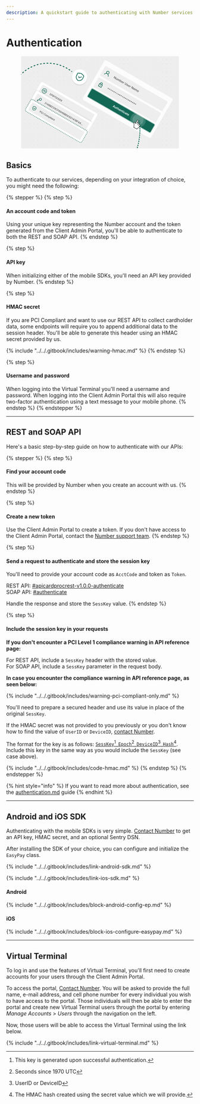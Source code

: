 ```yaml
---
description: A quickstart guide to authenticating with Number services
---
```


# Authentication

<figure><img src="../../.gitbook/assets/Authenticate 3a.png" alt=""><figcaption></figcaption></figure>

## Basics

To authenticate to our services, depending on your integration of choice, you might need the following:

{% stepper %}
{% step %}
#### An account code and token

Using your unique key representing the Number account and the token generated from the Client Admin Portal, you'll be able to authenticate to both the REST and SOAP API.&#x20;
{% endstep %}

{% step %}
#### API key

When initializing either of the mobile SDKs, you'll need an API key provided by Number.&#x20;
{% endstep %}

{% step %}
#### HMAC secret

If you are PCI Compliant and want to use our REST API to collect cardholder data, some endpoints will require you to append additional data to the session header. You'll be able to generate this header using an HMAC secret provided by us.

{% include "../../.gitbook/includes/warning-hmac.md" %}
{% endstep %}

{% step %}
#### Username and password

When logging into the Virtual Terminal you'll need a username and password. When logging into the Client Admin Portal this will also require two-factor authentication using a text message to your mobile phone.
{% endstep %}
{% endstepper %}



***



## REST and SOAP API

Here's a basic step-by-step guide on how to authenticate with our APIs:

{% stepper %}
{% step %}
#### Find your account code

This will be provided by Number when you create an account with us.
{% endstep %}

{% step %}
#### Create a new token

Use the Client Admin Portal to create a token. If you don't have access to the Client Admin Portal, contact the [Number support team](https://number-development-portal.gitbook.io/number-development-portal/kmuHipzA8ZCcM2LLePFe/help/customer-support).
{% endstep %}

{% step %}
#### Send a request to authenticate and store the session key

You'll need to provide your account code as `AcctCode` and token as `Token`.

REST API: [#apicardprocrest-v1.0.0-authenticate](../../api-reference/rest-api/authentication.md#apicardprocrest-v1.0.0-authenticate "mention")\
SOAP API: [#authenticate](../../api-reference/soap-api/authentication.md#authenticate "mention")

Handle the response and store the `SessKey` value.
{% endstep %}

{% step %}
#### Include the session key in your requests

**If you don't encounter a PCI Level 1 compliance warning in API reference page:**

For REST API, include a `SessKey` header with the stored value.\
For SOAP API, include a `SessKey` parameter in the request body.

**In case you encounter the compliance warning in API reference page, as seen below:**

{% include "../../.gitbook/includes/warning-pci-compliant-only.md" %}

You'll need to prepare a secured header and use its value in place of the original `SessKey`.&#x20;

If the HMAC secret was not provided to you previously or you don't know how to find the value of `UserID` or `DeviceID`, [contact Number](../../help/customer-support/).&#x20;

The format for the key is as follows: [`SessKey`](#user-content-fn-1)[^1]\_[`Epoch`](#user-content-fn-2)[^2]\_[`DeviceID`](#user-content-fn-3)[^3]\_[`Hash`](#user-content-fn-4)[^4]. Include this key in the same way as you would include the `SessKey` (see case above).

{% include "../../.gitbook/includes/code-hmac.md" %}
{% endstep %}
{% endstepper %}

{% hint style="info" %}
If you want to read more about authentication, see the [authentication.md](../getting-started/basics/authentication.md "mention") guide&#x20;
{% endhint %}



***



## Android and iOS SDK

Authenticating with the mobile SDKs is very simple. [Contact Number](../../help/customer-support/) to get an API key, HMAC secret, and an optional Sentry DSN.&#x20;

After installing the SDK of your choice, you can configure and initialize the `EasyPay` class.

{% include "../../.gitbook/includes/link-android-sdk.md" %}

{% include "../../.gitbook/includes/link-ios-sdk.md" %}

#### Android

{% include "../../.gitbook/includes/block-android-config-ep.md" %}

#### iOS

{% include "../../.gitbook/includes/block-ios-configure-easypay.md" %}



***



## Virtual Terminal

To log in and use the features of Virtual Terminal, you'll first need to create accounts for your users through the Client Admin Portal.&#x20;

To access the portal, [Contact Number](../../help/customer-support/). You will be asked to provide the full name, e-mail address, and cell phone number for every individual you wish to have access to the portal. Those individuals will then be able to enter the portal and create new Virtual Terminal users through the portal by entering _Manage Accounts_ > _Users_ through the navigation on the left.

Now, those users will be able to access the Virtual Terminal using the link below.

{% include "../../.gitbook/includes/link-virtual-terminal.md" %}





[^1]: This key is generated upon successful authentication.

[^2]: Seconds since 1970 UTC

[^3]: UserID or DeviceID

[^4]: The HMAC hash created using the secret value which we will provide.
